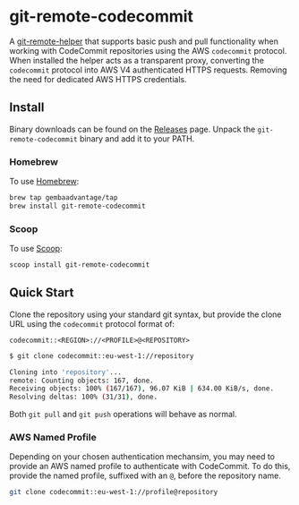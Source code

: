 # git-remote-codecommit

A [git-remote-helper](https://git-scm.com/docs/gitremote-helpers) that supports basic push and pull functionality when working with CodeCommit repositories using the AWS `codecommit` protocol. When installed the helper acts as a transparent proxy, converting the `codecommit` protocol into AWS V4 authenticated HTTPS requests. Removing the need for dedicated AWS HTTPS credentials.

## Install

Binary downloads can be found on the [Releases](https://github.com/gembaadvantage/git-remote-codecommit/releases) page. Unpack the `git-remote-codecommit` binary and add it to your PATH.

### Homebrew

To use [Homebrew](https://brew.sh/):

```sh
brew tap gembaadvantage/tap
brew install git-remote-codecommit
```

### Scoop

To use [Scoop](https://scoop.sh/):

```sh
scoop install git-remote-codecommit
```

## Quick Start

Clone the repository using your standard git syntax, but provide the clone URL using the `codecommit` protocol format of:

```text
codecommit::<REGION>://<PROFILE>@<REPOSITORY>
```

```sh
$ git clone codecommit::eu-west-1://repository

Cloning into 'repository'...
remote: Counting objects: 167, done.
Receiving objects: 100% (167/167), 96.07 KiB | 634.00 KiB/s, done.
Resolving deltas: 100% (31/31), done.
```

Both `git pull` and `git push` operations will behave as normal.

### AWS Named Profile

Depending on your chosen authentication mechansim, you may need to provide an AWS named profile to authenticate with CodeCommit. To do this, provide the named profile, suffixed with an `@`, before the repository name.

```sh
git clone codecommit::eu-west-1://profile@repository
```

